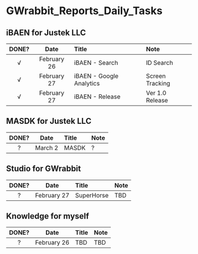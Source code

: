 # GWrabbit_Reports_Daily_Tasks


## iBAEN for Justek LLC 
| DONE? |     Date     |      Title     |  Note |
|:-----:|:------------:|:---------------| :-----|
|   √   |February 26   |iBAEN - Search  |ID Search|
|   √   |February 27   |iBAEN - Google Analytics|Screen Tracking|
|   √   |February 27   |iBAEN - Release|Ver 1.0 Release|

## MASDK for Justek LLC 
| DONE? |     Date     |      Title     |  Note |
|:-----:|:------------:|:---------------| :-----|
|   ?   |March 2       |MASDK           |?|

## Studio for GWrabbit
| DONE? |     Date     |      Title     |  Note |
|:-----:|:------------:|:---------------| :-----|
|   ?   |February 27   |SuperHorse      |TBD|

## Knowledge for myself
| DONE? |     Date     |      Title     |  Note |
|:-----:|:------------:|:---------------| :-----|
|   ?   |February 26   |TBD             |TBD|